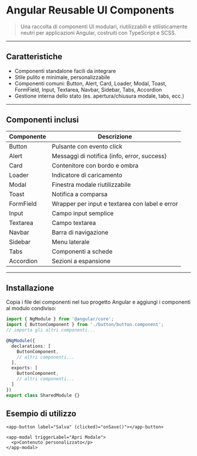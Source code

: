 # Angular Reusable UI Components

> Una raccolta di componenti UI modulari, riutilizzabili e stilisticamente neutri per applicazioni Angular, costruiti con TypeScript e SCSS.

---

## Caratteristiche

- Componenti standalone facili da integrare
- Stile pulito e minimale, personalizzabile
- Componenti comuni: Button, Alert, Card, Loader, Modal, Toast, FormField, Input, Textarea, Navbar, Sidebar, Tabs, Accordion
- Gestione interna dello stato (es. apertura/chiusura modale, tabs, ecc.)

---

## Componenti inclusi

| Componente   | Descrizione                         |
|--------------|-----------------------------------|
| Button       | Pulsante con evento click          |
| Alert        | Messaggi di notifica (info, error, success) |
| Card         | Contenitore con bordo e ombra     |
| Loader       | Indicatore di caricamento          |
| Modal        | Finestra modale riutilizzabile     |
| Toast        | Notifica a comparsa                |
| FormField    | Wrapper per input e textarea con label e error |
| Input        | Campo input semplice               |
| Textarea     | Campo textarea                    |
| Navbar       | Barra di navigazione               |
| Sidebar      | Menu laterale                     |
| Tabs         | Componenti a schede               |
| Accordion    | Sezioni a espansione              |

---

## Installazione

Copia i file dei componenti nel tuo progetto Angular e aggiungi i componenti al modulo condiviso:

```ts
import { NgModule } from '@angular/core';
import { ButtonComponent } from './button/button.component';
// importa gli altri componenti...

@NgModule({
  declarations: [
    ButtonComponent,
    // altri componenti...
  ],
  exports: [
    ButtonComponent,
    // altri componenti...
  ]
})
export class SharedModule {}
```
## Esempio di utilizzo
```
<app-button label="Salva" (clicked)="onSave()"></app-button>

<app-modal triggerLabel="Apri Modale">
  <p>Contenuto personalizzato</p>
</app-modal>
```
